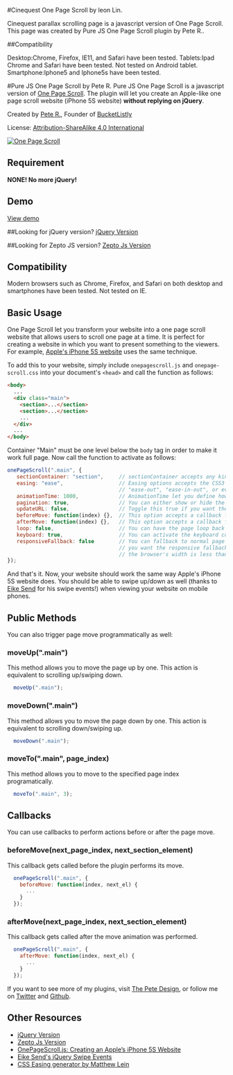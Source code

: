 #Cinequest One Page Scroll by leon Lin.

Cinequest parallax scrolling page is a javascript version of One Page Scroll. This page was created by Pure JS One Page Scroll plugin by Pete R..

##Compatibility

Desktop:Chrome, Firefox, IE11, and Safari have been tested. Tablets:Ipad Chrome and Safari have been tested. Not tested on Android tablet. Smartphone:Iphone5 and Iphone5s have been tested.


#Pure JS One Page Scroll by Pete R.
Pure JS One Page Scroll is a javascript version of [One Page Scroll](https://github.com/peachananr/onepage-scroll). The plugin will let you create an Apple-like one page scroll website (iPhone 5S website) **without replying on jQuery**.

Created by [Pete R.](http://www.thepetedesign.com), Founder of [BucketListly](http://www.bucketlistly.com)

License: [Attribution-ShareAlike 4.0 International](http://creativecommons.org/licenses/by-sa/4.0/deed.en_US)

[![One Page Scroll](http://www.thepetedesign.com/images/purejs_onepage_scroll_image.png "One Page Scroll")](http://www.thepetedesign.com/demos/purejs_onepage_scroll_demo.html)

## Requirement
**NONE! No more jQuery!**

## Demo
[View demo](http://www.thepetedesign.com/demos/purejs_onepage_scroll_demo.html)

##Looking for jQuery version?
[jQuery Version](http://www.thepetedesign.com/demos/onepage_scroll_demo.html)

##Looking for Zepto JS version?
[Zepto Js Version](http://www.thepetedesign.com/demos/zepto_onepage_scroll_demo.html)

## Compatibility
Modern browsers such as Chrome, Firefox, and Safari on both desktop and smartphones have been tested. Not tested on IE.

## Basic Usage
One Page Scroll let you transform your website into a one page scroll website that allows users to scroll one page at a time. It is perfect for creating a website in which you want to present something to the viewers. For example, [Apple's iPhone 5S website](http://www.apple.com/iphone-5s/) uses the same technique.


To add this to your website, simply include `onepagescroll.js` and `onepage-scroll.css` into your document's `<head>` and call the function as follows:

````html
<body>
  ...
  <div class="main">
    <section>...</section>
    <section>...</section>
    ...
  </div>
  ...
</body>
````
Container "Main" must be one level below the `body` tag in order to make it work full page. Now call the function to activate as follows:
 
````javascript
onePageScroll(".main", {
   sectionContainer: "section",     // sectionContainer accepts any kind of selector in case you don't want to use section
   easing: "ease",                  // Easing options accepts the CSS3 easing animation such "ease", "linear", "ease-in", 
                                    // "ease-out", "ease-in-out", or even cubic bezier value such as "cubic-bezier(0.175, 0.885, 0.420, 1.310)"
   animationTime: 1000,             // AnimationTime let you define how long each section takes to animate
   pagination: true,                // You can either show or hide the pagination. Toggle true for show, false for hide.
   updateURL: false,                // Toggle this true if you want the URL to be updated automatically when the user scroll to each page.
   beforeMove: function(index) {},  // This option accepts a callback function. The function will be called before the page moves.
   afterMove: function(index) {},   // This option accepts a callback function. The function will be called after the page moves.
   loop: false,                     // You can have the page loop back to the top/bottom when the user navigates at up/down on the first/last page.
   keyboard: true,                  // You can activate the keyboard controls
   responsiveFallback: false        // You can fallback to normal page scroll by defining the width of the browser in which
                                    // you want the responsive fallback to be triggered. For example, set this to 600 and whenever 
                                    // the browser's width is less than 600, the fallback will kick in.
});
````
And that's it. Now, your website should work the same way Apple's iPhone 5S website does. You should be able to swipe up/down as well (thanks to [Eike Send](https://github.com/eikes) for his swipe events!) when viewing your website on mobile phones.

## Public Methods
You can also trigger page move programmatically as well:

### moveUp(".main")
This method allows you to move the page up by one. This action is equivalent to scrolling up/swiping down.

````javascript
  moveUp(".main");
````

### moveDown(".main")
This method allows you to move the page down by one. This action is equivalent to scrolling down/swiping up.

````javascript
  moveDown(".main");
````

### moveTo(".main", page_index)
This method allows you to move to the specified page index programatically.

````javascript
  moveTo(".main", 3);
````

## Callbacks
You can use callbacks to perform actions before or after the page move.

### beforeMove(next_page_index, next_section_element)
This callback gets called before the plugin performs its move.

````javascript
  onePageScroll(".main", {
    beforeMove: function(index, next_el) {
      ...
    }
  });
````

### afterMove(next_page_index, next_section_element)
This callback gets called after the move animation was performed.

````javascript
  onePageScroll(".main", {
    afterMove: function(index, next_el) {
      ...
    }
  });
````

If you want to see more of my plugins, visit [The Pete Design](http://www.thepetedesign.com/#design), or follow me on [Twitter](http://www.twitter.com/peachananr) and [Github](http://www.github.com/peachananr).

## Other Resources
- [jQuery Version](http://www.thepetedesign.com/demos/onepage_scroll_demo.html)
- [Zepto Js Version](http://www.thepetedesign.com/demos/zepto_onepage_scroll_demo.html)
- [OnePageScroll.js: Creating an Apple’s iPhone 5S Website](http://www.onextrapixel.com/2013/09/18/onepagescroll-js-creating-an-apples-iphone-5s-website/)
- [Eike Send's jQuery Swipe Events](https://github.com/eikes/jquery.swipe-events.js)
- [CSS Easing generator by Matthew Lein](http://matthewlein.com/ceaser/)
